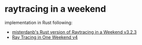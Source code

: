 # raytracing in a weekend 

implementation in Rust following:
- [misterdanb's Rust version of Raytracing in a Weekend v3.2.3](https://misterdanb.github.io/raytracinginrust/)
- [Ray Tracing in One Weekend v4](https://raytracing.github.io/books/RayTracingInOneWeekend.html)
